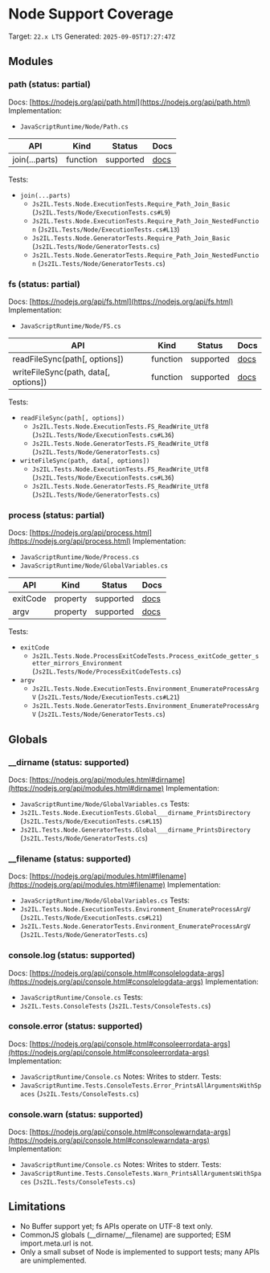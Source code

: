 # Node Support Coverage

Target: `22.x LTS`
Generated: `2025-09-05T17:27:47Z`


## Modules

### path (status: partial)
Docs: [https://nodejs.org/api/path.html](https://nodejs.org/api/path.html)
Implementation:
- `JavaScriptRuntime/Node/Path.cs`

| API | Kind | Status | Docs |
| --- | ---- | ------ | ---- |
| join(...parts) | function | supported | [docs](https://nodejs.org/api/path.html#pathjoinpaths) |

Tests:
- `join(...parts)`
  - `Js2IL.Tests.Node.ExecutionTests.Require_Path_Join_Basic` (`Js2IL.Tests/Node/ExecutionTests.cs#L9`)
  - `Js2IL.Tests.Node.ExecutionTests.Require_Path_Join_NestedFunction` (`Js2IL.Tests/Node/ExecutionTests.cs#L13`)
  - `Js2IL.Tests.Node.GeneratorTests.Require_Path_Join_Basic` (`Js2IL.Tests/Node/GeneratorTests.cs`)
  - `Js2IL.Tests.Node.GeneratorTests.Require_Path_Join_NestedFunction` (`Js2IL.Tests/Node/GeneratorTests.cs`)

### fs (status: partial)
Docs: [https://nodejs.org/api/fs.html](https://nodejs.org/api/fs.html)
Implementation:
- `JavaScriptRuntime/Node/FS.cs`

| API | Kind | Status | Docs |
| --- | ---- | ------ | ---- |
| readFileSync(path[, options]) | function | supported | [docs](https://nodejs.org/api/fs.html#fsreadfilesyncpath-options) |
| writeFileSync(path, data[, options]) | function | supported | [docs](https://nodejs.org/api/fs.html#fswritefilesyncfile-data-options) |

Tests:
- `readFileSync(path[, options])`
  - `Js2IL.Tests.Node.ExecutionTests.FS_ReadWrite_Utf8` (`Js2IL.Tests/Node/ExecutionTests.cs#L36`)
  - `Js2IL.Tests.Node.GeneratorTests.FS_ReadWrite_Utf8` (`Js2IL.Tests/Node/GeneratorTests.cs`)
- `writeFileSync(path, data[, options])`
  - `Js2IL.Tests.Node.ExecutionTests.FS_ReadWrite_Utf8` (`Js2IL.Tests/Node/ExecutionTests.cs#L36`)
  - `Js2IL.Tests.Node.GeneratorTests.FS_ReadWrite_Utf8` (`Js2IL.Tests/Node/GeneratorTests.cs`)

### process (status: partial)
Docs: [https://nodejs.org/api/process.html](https://nodejs.org/api/process.html)
Implementation:
- `JavaScriptRuntime/Node/Process.cs`
- `JavaScriptRuntime/Node/GlobalVariables.cs`

| API | Kind | Status | Docs |
| --- | ---- | ------ | ---- |
| exitCode | property | supported | [docs](https://nodejs.org/api/process.html#processexitcode) |
| argv | property | supported | [docs](https://nodejs.org/api/process.html#processargv) |

Tests:
- `exitCode`
  - `Js2IL.Tests.Node.ProcessExitCodeTests.Process_exitCode_getter_setter_mirrors_Environment` (`Js2IL.Tests/Node/ProcessExitCodeTests.cs`)
- `argv`
  - `Js2IL.Tests.Node.ExecutionTests.Environment_EnumerateProcessArgV` (`Js2IL.Tests/Node/ExecutionTests.cs#L21`)
  - `Js2IL.Tests.Node.GeneratorTests.Environment_EnumerateProcessArgV` (`Js2IL.Tests/Node/GeneratorTests.cs`)


## Globals

### __dirname (status: supported)
Docs: [https://nodejs.org/api/modules.html#dirname](https://nodejs.org/api/modules.html#dirname)
Implementation:
- `JavaScriptRuntime/Node/GlobalVariables.cs`
Tests:
- `Js2IL.Tests.Node.ExecutionTests.Global___dirname_PrintsDirectory` (`Js2IL.Tests/Node/ExecutionTests.cs#L15`)
- `Js2IL.Tests.Node.GeneratorTests.Global___dirname_PrintsDirectory` (`Js2IL.Tests/Node/GeneratorTests.cs`)

### __filename (status: supported)
Docs: [https://nodejs.org/api/modules.html#filename](https://nodejs.org/api/modules.html#filename)
Implementation:
- `JavaScriptRuntime/Node/GlobalVariables.cs`
Tests:
- `Js2IL.Tests.Node.ExecutionTests.Environment_EnumerateProcessArgV` (`Js2IL.Tests/Node/ExecutionTests.cs#L21`)
- `Js2IL.Tests.Node.GeneratorTests.Environment_EnumerateProcessArgV` (`Js2IL.Tests/Node/GeneratorTests.cs`)

### console.log (status: supported)
Docs: [https://nodejs.org/api/console.html#consolelogdata-args](https://nodejs.org/api/console.html#consolelogdata-args)
Implementation:
- `JavaScriptRuntime/Console.cs`
Tests:
- `Js2IL.Tests.ConsoleTests` (`Js2IL.Tests/ConsoleTests.cs`)

### console.error (status: supported)
Docs: [https://nodejs.org/api/console.html#consoleerrordata-args](https://nodejs.org/api/console.html#consoleerrordata-args)
Implementation:
- `JavaScriptRuntime/Console.cs`
Notes:
Writes to stderr.
Tests:
- `JavaScriptRuntime.Tests.ConsoleTests.Error_PrintsAllArgumentsWithSpaces` (`Js2IL.Tests/ConsoleTests.cs`)

### console.warn (status: supported)
Docs: [https://nodejs.org/api/console.html#consolewarndata-args](https://nodejs.org/api/console.html#consolewarndata-args)
Implementation:
- `JavaScriptRuntime/Console.cs`
Notes:
Writes to stderr.
Tests:
- `JavaScriptRuntime.Tests.ConsoleTests.Warn_PrintsAllArgumentsWithSpaces` (`Js2IL.Tests/ConsoleTests.cs`)


## Limitations

- No Buffer support yet; fs APIs operate on UTF-8 text only.
- CommonJS globals (__dirname/__filename) are supported; ESM import.meta.url is not.
- Only a small subset of Node is implemented to support tests; many APIs are unimplemented.
